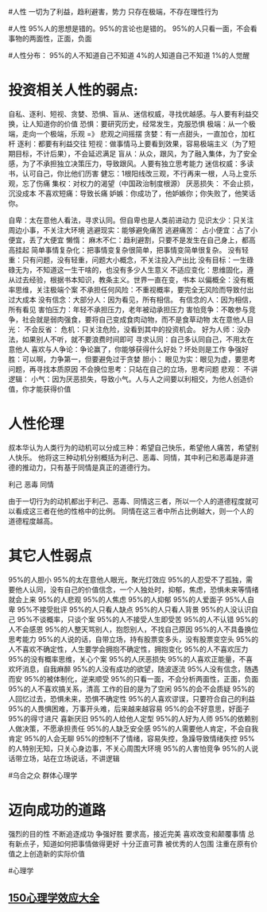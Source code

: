 #人性
一切为了利益，趋利避害，势力
只存在极端，不存在理性行为

#人性
95%人的思想是错的。95%的言论也是错的。
95%的人只看一面，不会看事物的两面性，正面，负面


#人性分布：
95%的人不知道自己不知道
4%的人知道自己不知道
1%的人觉醒

# 投资相关人性的弱点:
自私、逐利、短视、贪婪、恐惧、盲从、迷信权威，寻找优越感。与人要有利益交换，让人知道你的价值
恐惧：要研究历史，经常发生，克服恐惧
极端：从一个极端，走向一个极端，乐观 =》 悲观之间摇摆
贪婪：有一点甜头，一直加仓，加杠杆
逐利：都要有利益交往
短视：做事情马上要看到效果，容易极端主义（为了短期目标，不计后果），不会延迟满足
盲从：从众，跟风，为了融入集体，为了安全感，为了不承担独立决策压力，导致跟风。人要有独立思考能力
迷信权威：多读书，认可自己，你比他们历害
健忘：1根阳线改三观，不行再来一根，人马上变乐观，忘了伤痛
集权：对权力的渴望（中国政治制度根源）
厌恶损失： 不会止损，沉没成本
不喜欢短痛：导致长痛
妒嫉：你成功了，他妒嫉你；你失败了，他笑话你。

自卑：太在意他人看法，寻求认同。但自卑也是人类前进动力
见识太少：只关注周边小事，不关注大环境
逃避现实：能够避免痛苦
逃避痛苦：
占小便宜：占了小便宜，丢了大便宜
懒惰：
麻木不仁：趋利避割，只要不是发生在自己身上，都高高挂起
简单事情复杂化：把事情变复杂很简单，把事情变简单很复杂。
没有轻重：只有问题，没有轻重，问题大小概念，不关注投入产出比
没有目标：一生碌碌无为，不知道这一生干啥的，也没有多少人生意义
不适应变化：思维固化，遵从过去经验，根据书本知识，教条主义。世界一直在变，书本
以偏概全：没有概率思维，关注极端个案
不承担任何风险：不重视概率，要完全无风险而导致付出过大成本
没有信念：大部分人：因为看见，所有相信。 有信念的人：因为相信，所有看见
害怕压力：年轻不承担压力，老年被动承担压力
害怕竞争：不敢参与竞争，社会就是弱肉强食，要将自己变成食肉动物，而不是食草动物
太在意他人目光：
不会反省：
危机：只关注危险，没看到其中的投资机会。
好为人师：没办法，如果别人不听，就不要浪费时间即可
寻求认同：自己多认同自己，不用太在意他人
喜欢与人争论：争论赢了，你能够获得什么好处？坏处则是工作
争强好胜：可以啊，力争第一，但要避免过于贪婪
胆小：
眼见为实：眼见为虚，要思考问题，再寻找本质原因
不会换位思考：只站在自己的立场，思考问题
悲观：
不讲逻辑：
小气：因为厌恶损失，导致小气。人与人之间要以利相交，为他人创造价值，你才能获得价值




# 人性伦理
叔本华认为人类行为的动机可以分成三种：希望自己快乐，希望他人痛苦，希望别人快乐。
他将这三种动机分别概括为利己、恶毒、同情，其中利己和恶毒是非道德的推动力，只有基于同情是真正的道德行为。

利己
恶毒
同情

由于一切行为的动机都出于利己、恶毒、同情这三者，所以一个人的道德程度就可以看成这三者在他的性格中的比例。
同情在这三者中所占比例越大，则一个人的道德程度越高。

# 其它人性弱点
95%的人胆小
95%的太在意他人眼光，聚光灯效应
95%的人忍受不了孤独，需要他人认同，没有自己的价值信念，一个人独处时，抑郁，焦虑，恐惧未来等情绪就会上来
95%的人悲观
95%的人焦虑
95%的人抑郁
95%的人爱面子
95%人自卑
95%不接受批评
95%的人只看人缺点
95%的人只看人背景
95%的人没认识自己
95%不谈概率，只谈个案
95%的人不接受人生即受苦
95%的人不认错
95%的人不会感恩
95%的人整天骂别人，抱怨别人，不找自己原因
95%的人不具备换位思考能力
95%的人说的话，自带立场，持有股票变多头，没有股票变空头
95%的人不喜欢不确定性，人生要学会拥抱不确定性，拥抱变化
95%的人不喜欢压力
95%的没有概率思维，关心个案
95%的人厌恶损失
95%的人喜欢正能量，不喜欢坏消息，自我麻醉
95%的人没有成功的欲望，随波逐流
95%人没有信念，随遇而安
95%的被体制化，逆来顺受
95%的只看一面，不会分析两面性，正面，负面
95%的人不喜欢搞关系，清高
工作的目的是为了空闲
95%的会不会质疑
95%的人回忆过去，恐惧未来，恐惧不确定性
95%的人喜欢谬误，只要符合自己的利益
95%的人畏惧困难，万事开头难，后来越来越容易
95%的会不好意思，好面子
95%的得寸进尺
喜新厌旧
95%的人给他人定型
95%的人好为人师
95%的依赖别人做决策，不愿承担责任
95%的人缺乏安全感
95%的人需要他人肯定，不会自我肯定
95%的人会无聊
95%的控制不了情绪，容易失控，急躁导致情绪失控
95%的人特别无知，只关心身边事，不关心周围大环境
95%的人害怕竞争
95%的人说话带立场，站在立场说话，不讲逻辑

#乌合之众
群体心理学

# 迈向成功的道路
强烈的目的性
不断追逐成功
争强好胜
要求高，接近完美
喜欢改变和颠覆事情
总有新点子，知道如何把事情做得更好
十分正直可靠
被优秀的人包围
注重在原有价值之上创造新的实际价值

#心理学
## [150心理学效应大全](https://zhuanlan.zhihu.com/p/93430113)



